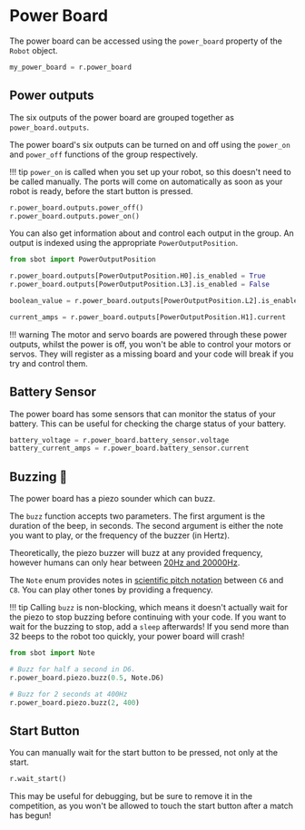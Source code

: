 # Power Board

The power board can be accessed using the `power_board` property of
the `Robot` object.

```python
my_power_board = r.power_board
```

## Power outputs

The six outputs of the power board are grouped together as `power_board.outputs`.

The power board's six outputs can be turned on and off using the
`power_on` and `power_off` functions of the group respectively.

!!! tip
    `power_on` is called when you set up your robot, so
    this doesn't need to be called manually. The ports will come on
    automatically as soon as your robot is ready, before the start button is
    pressed.

```python
r.power_board.outputs.power_off()
r.power_board.outputs.power_on()
```

You can also get information about and control each output in the group.
An output is indexed using the appropriate `PowerOutputPosition`.

```python
from sbot import PowerOutputPosition

r.power_board.outputs[PowerOutputPosition.H0].is_enabled = True
r.power_board.outputs[PowerOutputPosition.L3].is_enabled = False

boolean_value = r.power_board.outputs[PowerOutputPosition.L2].is_enabled

current_amps = r.power_board.outputs[PowerOutputPosition.H1].current
```

!!! warning
    The motor and servo boards are powered through these
    power outputs, whilst the power is off, you won't be able to control
    your motors or servos. They will register as a missing board and your code will
    break if you try and control them.

## Battery Sensor

The power board has some sensors that can monitor the status of your battery.
This can be useful for checking the charge status of your battery.

```python
battery_voltage = r.power_board.battery_sensor.voltage
battery_current_amps = r.power_board.battery_sensor.current
```

## Buzzing 🐝

The power board has a piezo sounder which can buzz.

The `buzz` function accepts two parameters. The first argument is the duration of the beep, in seconds.
The second argument is either the note you want to play, or the frequency of the buzzer (in Hertz).

Theoretically, the piezo buzzer will buzz at any provided frequency,
however humans can only hear between [20Hz and
20000Hz](https://en.wikipedia.org/wiki/Hearing_range#Humans).

The `Note` enum provides notes in [scientific pitch notation](https://en.wikipedia.org/wiki/Scientific_pitch_notation) between
`C6` and `C8`. You can play other tones by providing a frequency.

!!! tip
    Calling `buzz` is non-blocking, which means it doesn't
    actually wait for the piezo to stop buzzing before continuing with your
    code. If you want to wait for the buzzing to stop, add a
    `sleep` afterwards! If you send more than 32 beeps to the robot too
    quickly, your power board will crash!

```python
from sbot import Note

# Buzz for half a second in D6.
r.power_board.piezo.buzz(0.5, Note.D6)

# Buzz for 2 seconds at 400Hz
r.power_board.piezo.buzz(2, 400)
```

## Start Button

You can manually wait for the start button to be pressed, not only at
the start.

```python
r.wait_start()
```

This may be useful for debugging, but be sure to remove it in the
competition, as you won't be allowed to touch the start button after a match has begun!
